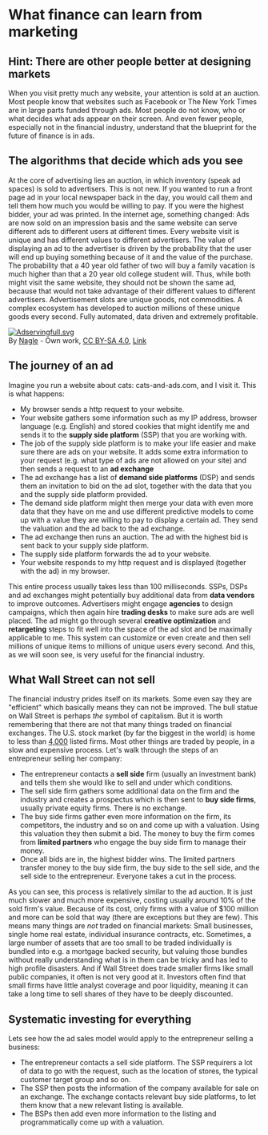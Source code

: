 # What finance can learn from marketing
## Hint: There are other people better at designing markets

When you visit pretty much any website, your attention is sold at an auction. Most people know that websites such as Facebook or The New York Times are in large parts funded through ads. Most people do not know, who or what decides what ads appear on their screen. And even fewer people, especially not in the financial industry, understand that the blueprint for the future of finance is in ads.

## The algorithms that decide which ads you see 
At the core of advertising lies an auction, in which inventory (speak ad spaces) is sold to advertisers. This is not new. If you wanted to run a front page ad in your local newspaper back in the day, you would call them and tell them how much you would be willing to pay. If you were the highest bidder, your ad was printed. In the internet age, something changed: Ads are now sold on an impression basis and the same website can serve different ads to different users at different times. Every website visit is unique and has different values to different advertisers. The value of displaying an ad to the advertiser is driven by the probability that the user will end up buying something because of it and the value of the purchase. The probability that a 40 year old father of two will buy a family vacation is much higher than that a 20 year old college student will. Thus, while both might visit the same website, they should not be shown the same ad, because that would not take advantage of their different values to different advertisers. Advertisement slots are unique goods, not commodities. A complex ecosystem has developed to auction millions of these unique goods every second. Fully automated, data driven and extremely profitable. 

<p><a href="https://commons.wikimedia.org/wiki/File:Adservingfull.svg#/media/File:Adservingfull.svg"><img src="https://upload.wikimedia.org/wikipedia/commons/thumb/d/da/Adservingfull.svg/1200px-Adservingfull.svg.png" alt="Adservingfull.svg"></a><br>By <a href="//commons.wikimedia.org/wiki/User:Nagle" title="User:Nagle">Nagle</a> - <span class="int-own-work" lang="en">Own work</span>, <a href="https://creativecommons.org/licenses/by-sa/4.0" title="Creative Commons Attribution-Share Alike 4.0">CC BY-SA 4.0</a>, <a href="https://commons.wikimedia.org/w/index.php?curid=44514492">Link</a></p>

## The journey of an ad
Imagine you run a website about cats: cats-and-ads.com, and I visit it. This is what happens:

- My browser sends a http request to your website. 
- Your website gathers some information such as my IP address, browser language (e.g. English) and stored cookies that might identify me and sends it to the **supply side platform** (SSP) that you are working with.
- The job of the supply side platform is to make your life easier and make sure there are ads on your website. It adds some extra information to your request (e.g. what type of ads are not allowed on your site) and then sends a request to an **ad exchange**
- The ad exchange has a list of **demand side platforms** (DSP) and sends them an invitation to bid on the ad slot, together with the data that you and the supply side platform provided.
- The demand side platform might then merge your data with even more data that they have on me and use different predictive models to come up with a value they are willing to pay to display a certain ad. They send the valuation and the ad back to the ad exchange.
- The ad exchange then runs an auction. The ad with the highest bid is sent back to your supply side platform.
- The supply side platform forwards the ad to your website.
- Your website responds to my http request and is displayed (together with the ad) in my browser.

This entire process usually takes less than 100 milliseconds. SSPs, DSPs and ad exchanges might potentially buy additional data from **data vendors** to improve outcomes. Advertisers might engage **agencies** to design campaigns, which then again hire **trading desks** to make sure ads are well placed. The ad might go through several **creative optimization** and **retargeting** steps to fit well into the space of the ad slot and be maximally applicable to me. This system can customize or even create and then sell millions of unique items to millions of unique users every second. And this, as we will soon see, is very useful for the financial industry.

## What Wall Street can not sell 
The financial industry prides itself on its markets. Some even say they are "efficient" which basically means they can not be improved. The bull statue on Wall Street is perhaps _the_ symbol of capitalism. But it is worth remembering that there are not that many things traded on financial exchanges. The U.S. stock market (by far the biggest in the world) is home to less than [4,000](https://www.bloomberg.com/opinion/articles/2018-04-09/where-have-all-the-u-s-public-companies-gone) listed firms. Most other things are traded by people, in a slow and expensive process. Let's walk through the steps of an entrepreneur selling her company:

- The entrepreneur contacts a **sell side** firm (usually an investment bank) and tells them she would like to sell and under which conditions.
- The sell side firm gathers some additional data on the firm and the industry and creates a prospectus which is then sent to **buy side firms**, usually private equity firms. There is no exchange.
- The buy side firms gather even more information on the firm, its competitors, the industry and so on and come up with a valuation. Using this valuation they then submit a bid. The money to buy the firm comes from **limited partners** who engage the buy side firm to manage their money. 
- Once all bids are in, the highest bidder wins. The limited partners transfer money to the buy side firm, the buy side to the sell side, and the sell side to the entrepreneur. Everyone takes a cut in the process. 

As you can see, this process is relatively similar to the ad auction. It is just much slower and much more expensive, costing usually around 10% of the sold firm's value. Because of its cost, only firms with a value of $100 million and more can be sold that way (there are exceptions but they are few). This means many things are _not_ traded on financial markets: Small businesses, single home real estate, individual insurance contracts, etc. Sometimes, a large number of assets that are too small to be traded individually is bundled into e.g. a mortgage backed security, but valuing those bundles without really understanding what is in them can be tricky and has led to high profile disasters. And if Wall Street does trade smaller firms like small public companies, it often is not very good at it. Investors often find that small firms have little analyst coverage and poor liquidity, meaning it can take a long time to sell shares of they have to be deeply discounted. 

## Systematic investing for everything

Lets see how the ad sales model would apply to the entrepreneur selling a business: 

- The entrepreneur contacts a sell side platform. The SSP requirers a lot of data to go with the request, such as the location of stores, the typical customer target group and so on.
- The SSP then posts the information of the company available for sale on an exchange. The exchange contacts relevant buy side platforms, to let them know that a new relevant listing is available.
- The BSPs then add even more information to the listing and programmatically come up with a valuation. 



